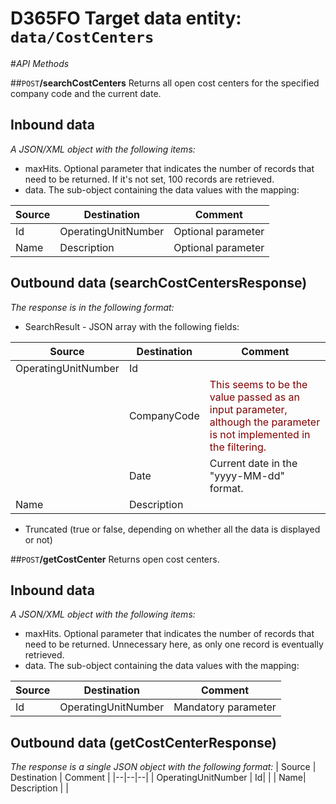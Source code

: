 # D365FO Target data entity: `data/CostCenters`

#_API Methods_

##`POST`**/searchCostCenters**
Returns all open cost centers for the specified company code and the current date.

## Inbound data

_A JSON/XML object with the following items:_
- maxHits. Optional parameter that indicates the number of records that need to be returned. If it's not set, 100 records are retrieved.
- data. The sub-object containing the data values with the mapping:

| Source | Destination | Comment |
|--|--|--|
| Id | OperatingUnitNumber | Optional parameter |
| Name | Description | Optional parameter |

## Outbound data (searchCostCentersResponse)
_The response is in the following format:_
- SearchResult - JSON array with the following fields:

| Source | Destination | Comment |
|--|--|--|
| OperatingUnitNumber | Id| |
|  | CompanyCode | <div style="color:maroon">This seems to be the value passed as an input parameter, although the parameter is not implemented in the filtering.</div> |
| | Date | Current date in the "yyyy-MM-dd" format.| 
| Name| Description | |
- Truncated (true or false, depending on whether all the data is displayed or not)

##`POST`**/getCostCenter**
Returns open cost centers.
## Inbound data
_A JSON/XML object with the following items:_
- maxHits. Optional parameter that indicates the number of records that need to be returned. Unnecessary here, as only one record is eventually retrieved.
- data. The sub-object containing the data values with the mapping:

| Source | Destination | Comment |
|--|--|--|
| Id | OperatingUnitNumber | Mandatory parameter |

## Outbound data (getCostCenterResponse)
_The response is a single JSON object with the following format:_
| Source | Destination | Comment |
|--|--|--|
| OperatingUnitNumber | Id| |
| Name| Description | |

